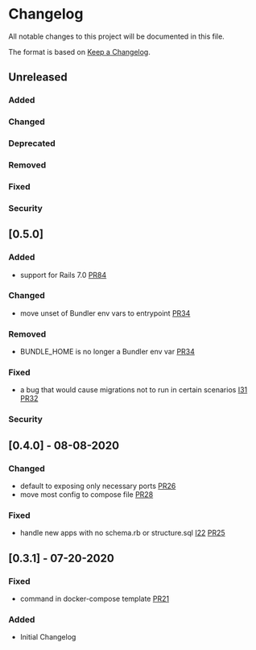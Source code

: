 # Changelog
All notable changes to this project will be documented in this file.

The format is based on [Keep a Changelog](https://keepachangelog.com/en/1.0.0/).

## Unreleased
### Added
### Changed
### Deprecated
### Removed
### Fixed
### Security

## [0.5.0]
### Added
- support for Rails 7.0 [PR84](https://github.com/hintmedia/railsdock/pull/84)
### Changed
- move unset of Bundler env vars to entrypoint [PR34](https://github.com/hintmedia/railsdock/pull/34)
### Removed
- BUNDLE_HOME is no longer a Bundler env var [PR34](https://github.com/hintmedia/railsdock/pull/34)
### Fixed
- a bug that would cause migrations not to run in certain scenarios [I31](https://github.com/hintmedia/railsdock/issues/31) [PR32](https://github.com/hintmedia/railsdock/pull/32)
### Security

## [0.4.0] - 08-08-2020
### Changed
- default to exposing only necessary ports [PR26](https://github.com/hintmedia/railsdock/pull/26)
- move most config to compose file [PR28](https://github.com/hintmedia/railsdock/pull/28)
### Fixed
- handle new apps with no schema.rb or structure.sql [I22](https://github.com/hintmedia/railsdock/issues/22) [PR25](https://github.com/hintmedia/railsdock/pull/25)

## [0.3.1] - 07-20-2020
### Fixed
- command in docker-compose template [PR21](https://github.com/hintmedia/railsdock/pull/21)
### Added
- Initial Changelog